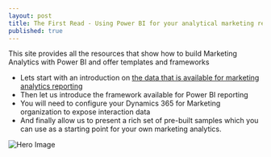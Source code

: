 ```yaml
---
layout: post
title: The First Read - Using Power BI for your analytical marketing reporting
published: true
---
```


This site provides all the resources that show how to build Marketing Analytics with Power BI and offer templates and frameworks

- Lets start with an introduction on [the data that is available for marketing analytics reporting](../Intro-Data-for-your-marketing-analytics/)
- Then let us introduce the framework available for Power BI reporting 
- You will need to configure your Dynamics 365 for Marketing organization to expose interaction data 
- And finally allow us to present a rich set of pre-built samples  which you can use as a  starting point for your own marketing analytics.   

![Hero Image]({{site.baseurl}}/images/Overview-Hero1.png)
